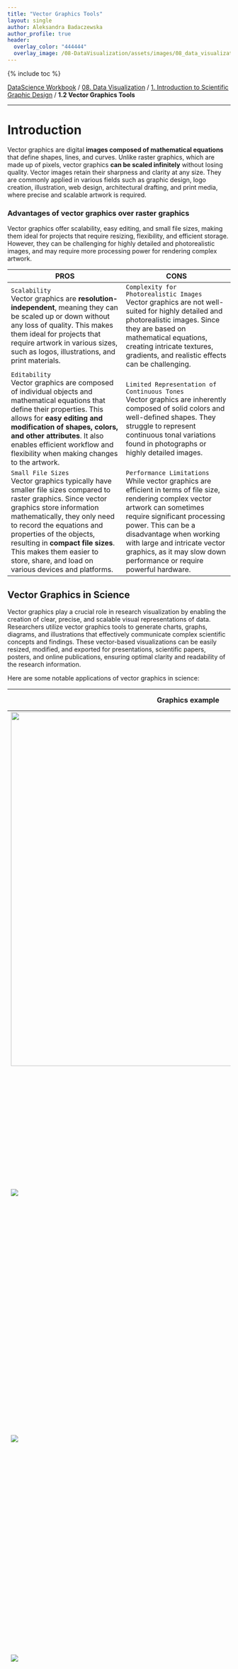 ```yaml
---
title: "Vector Graphics Tools"
layout: single
author: Aleksandra Badaczewska
author_profile: true
header:
  overlay_color: "444444"
  overlay_image: /08-DataVisualization/assets/images/08_data_visualization_banner.png
---
```


{% include toc %}

[DataScience Workbook](https://datascience.101workbook.org/) / [08. Data Visualization](../00-DataVisualization-LandingPage.md) / [1. Introduction to Scientific Graphic Design](01-scientific-graphic-design-intro.md) / **1.2 Vector Graphics Tools**

---


# Introduction

Vector graphics are digital **images composed of mathematical equations** that define shapes, lines, and curves. Unlike raster graphics, which are made up of pixels, vector graphics **can be scaled infinitely** without losing quality. Vector images retain their sharpness and clarity at any size. They are commonly applied in various fields such as graphic design, logo creation, illustration, web design, architectural drafting, and print media, where precise and scalable artwork is required.

### Advantages of vector graphics over raster graphics

Vector graphics offer scalability, easy editing, and small file sizes, making them ideal for projects that require resizing, flexibility, and efficient storage. However, they can be challenging for highly detailed and photorealistic images, and may require more processing power for rendering complex artwork.

| PROS | CONS |
|------|------|
|`Scalability` <br>Vector graphics are **resolution-independent**, meaning they can be scaled up or down without any loss of quality. This makes them ideal for projects that require artwork in various sizes, such as logos, illustrations, and print materials.    |`Complexity for Photorealistic Images` <br>Vector graphics are not well-suited for highly detailed and photorealistic images. Since they are based on mathematical equations, creating intricate textures, gradients, and realistic effects can be challenging. |
|`Editability` <br>Vector graphics are composed of individual objects and mathematical equations that define their properties. This allows for **easy editing and modification of shapes, colors, and other attributes**. It also enables efficient workflow and flexibility when making changes to the artwork.    |`Limited Representation of Continuous Tones` <br>Vector graphics are inherently composed of solid colors and well-defined shapes. They struggle to represent continuous tonal variations found in photographs or highly detailed images.|
|`Small File Sizes` <br>Vector graphics typically have smaller file sizes compared to raster graphics. Since vector graphics store information mathematically, they only need to record the equations and properties of the objects, resulting in **compact file sizes**. This makes them easier to store, share, and load on various devices and platforms.                     |`Performance Limitations` <br>While vector graphics are efficient in terms of file size, rendering complex vector artwork can sometimes require significant processing power. This can be a disadvantage when working with large and intricate vector graphics, as it may slow down performance or require powerful hardware.|

## Vector Graphics in Science

Vector graphics play a crucial role in research visualization by enabling the creation of clear, precise, and scalable visual representations of data. Researchers utilize vector graphics tools to generate charts, graphs, diagrams, and illustrations that effectively communicate complex scientific concepts and findings. These vector-based visualizations can be easily resized, modified, and exported for presentations, scientific papers, posters, and online publications, ensuring optimal clarity and readability of the research information.

Here are some notable applications of vector graphics in science:

| Graphics example | Scope of Applications |
|------------------|-------------------------|
|<img width="800" src="../assets/images/01-vector_illustration.png">|**Scientific Illustration** <br>Vector graphics are widely used in scientific illustration to create accurate and visually appealing representations of biological organisms, anatomical structures, geological formations, and more. The scalability and precise editing capabilities of vector graphics make them ideal for illustrating complex scientific concepts.|
|![](../assets/images/01-vector_diagram.png)|**Data Visualization** <br>Vector graphics are employed in data visualization to present scientific data in a visually engaging and informative manner. Charts, graphs, and diagrams created with vector graphics tools help researchers and scientists communicate their findings effectively, allowing for easy understanding and analysis of complex datasets.|
|![](../assets/images/01-vector_molecular.png)|**Molecular Modeling** <br>Vector graphics find applications in molecular modeling by creating 3D representations of molecules and protein structures. Vector-based software allows scientists to manipulate and study these structures, highlighting specific regions and interactions, aiding in drug discovery, and understanding molecular behavior.|
|![](../assets/images/01-vector_physics.png)|**Physics Simulations** <br>Vector graphics play a role in visualizing and simulating physical phenomena. Using vector graphics, scientists can create interactive simulations and models of particle interactions, gravitational forces, electromagnetic fields, and more.|
|![](../assets/images/01-vector_maps.png)|**Geographic Information Systems (GIS)** <br>GIS platforms utilize vector graphics to represent geographic features such as maps, roads, boundaries, and terrain. The scalability and editability of vector graphics are valuable in GIS applications, allowing for precise rendering and analysis of spatial data, supporting environmental research, urban planning, and geological studies.|
|![](../assets/images/01-vector_blueprint.png)|**Engineering Design** <br>Vector graphics tools are utilized in engineering design for creating technical drawings, schematics, and blueprints. Engineers can accurately represent intricate mechanical components, architectural structures, circuit diagrams, and other engineering designs. The scalability and precision of vector graphics support effective communication and collaboration within the engineering field.|


### Applications of editing vector graphics

Creating vector graphics offers greater potential for future modification and reuse compared to raster graphics due to their scalability, non-destructive editing, and ability to store object properties as mathematical equations, allowing for easy adjustments, modifications, and repurposing of the artwork. Overall, modifying vector graphics offers great flexibility, precision, and efficiency. Also, it is generally considered easier and more user-friendly than raster editing approaches.

<span style="color: #ff3870;font-weight: 500;"> Knowing editing techniques of vector graphics can be highly beneficial for scientists!</span><br>

Editing vector graphics involves manipulating and modifying the various elements within the artwork. Here are several examples of common editing techniques used in vector graphics:
* **Shape Modification** <br>*Vector graphics tools allow for precise editing of shapes. Users can adjust the size, position, and proportions of shapes, as well as modify their curves and corners. For instance, a circle can be transformed into an ellipse or a square can be rounded to create a softer shape.*

* **Path Editing** <br>*Paths are the backbone of vector graphics, and editing them is a fundamental aspect of vector manipulation. Tools like the Pen Tool allow users to create and modify anchor points, adjust curves, and reshape paths. This enables precise control over the intricate details of the artwork.*

* **Layers and Grouping** <br>*Vector graphics tools support the use of layers and grouping to organize and manage complex artwork. Layers allow users to stack and organize objects, making it easier to edit and manage different elements separately. Grouping allows objects to be combined into a single unit, enabling simultaneous transformations and editing of related elements.*

* **Text Editing** <br>*Vector graphics tools include text editing capabilities, allowing users to add and modify text within their artwork. Users can adjust font styles, sizes, alignments, kerning, and apply special effects to text elements. This is particularly useful for creating labels, titles, captions, and other textual elements in the graphic.*

* **Color and Gradient Editing** <br>*Vector graphics tools provide extensive options for editing colors and gradients. Users can change the fill and stroke colors of objects, apply gradients with varying color stops and directions, adjust opacity, and experiment with different blending modes. This enables the creation of visually striking and dynamic artwork.*

* **Effects and Filters** <br>*Vector graphics tools often offer a range of effects and filters to apply to objects. Users can add shadows, glows, blurs, and other stylistic effects to enhance the visual impact of their artwork. Filters such as distortions, textures, and gradients can also be used to create unique and artistic effects.*


### Ethics of editing vector graphics

Ethical editing of vector graphics involves:
- respecting copyrights of original artwork,
- maintaining truthfulness in research results,
- proper attribution and citation,
- obtaining consent for modifications or edits,
- and upholding contextual integrity with the original meaning of the artwork

to ensure accurate representation and responsible use of visual materials.

<div style="background: mistyrose; padding: 15px; margin-bottom: 20px;">
<span style="font-weight:800;">WARNING:</span>
<br><span style="font-style:italic;"><b>Modifying or artificially changing research results using a vector graphics editor is strongly discouraged and considered unethical.</b><br>
It is crucial to maintain the integrity and credibility of scientific research by presenting accurate and unaltered data. Altering or manipulating research results using vector graphic editing tools can lead to misrepresentation, distortion of findings, and a breach of scientific ethics.</span>
</div>

## Common file formats: <br>SVG, AI, EPS

<div style="background: #dff5b3; padding: 15px;">
<span style="font-weight:800;">NOTE:</span>
<br><span style="font-style:italic;">
Vector graphics formats offer the advantage of <b>easy editing of artwork components even after saving and reopening the file</b>. Unlike raster graphics formats, which store information as a fixed grid of pixels, vector graphics formats store objects and their properties as mathematical equations. This mathematical representation allows for <b>precise manipulation of individual components</b> such as shapes, lines, and colors, making it effortless to modify & reuse the artwork without losing quality or detail.
</span>
</div><br>

The choice of format depends on factors such as compatibility with specific software, intended use, and desired levels of editability and scalability. There are several common file formats used for storing vector graphics:

**SVG** *(Scalable Vector Graphics)* <br>
SVG is an XML-based vector graphics format **widely supported by various software and web browsers**. It is an **open standard format** that allows for scalable and interactive graphics. SVG files are editable and can be easily resized, making them suitable for web design, logos, and illustrations.

**EPS** *(Encapsulated PostScript)* <br>
EPS is a versatile vector graphics format that **supports both vector and raster elements**. It is commonly used for print and publishing purposes. EPS files can be opened and edited in various graphics software, and they maintain high-quality resolution when resized or printed.

**PDF** *(Portable Document Format)* <br>
PDF is a widely used file format that **can contain both vector and raster graphics**. It is known for its ability to **preserve the layout and formatting** of documents across different platforms and devices. PDF files can be created from vector graphics software and easily shared for viewing or printing.

**DXF** *(Drawing Exchange Format)* <br>
DXF is a file format commonly **used in computer-aided design (CAD) software**. It enables the exchange of vector-based drawings between different CAD applications. DXF files are editable and can contain 2D or 3D vector elements, making them useful for architectural plans, engineering designs, and manufacturing processes.

**AI** *(Adobe Illustrator)* <br>
AI is the proprietary file format used by Adobe Illustrator, a popular vector graphics editor. It supports complex artwork with multiple layers, gradients, and effects. AI files **preserve the full editing capabilities of Adobe Illustrator**, making them ideal for professional design workflows.

^ *These are just a few examples of the common file formats used for vector graphics.*


## Vector Graphics Tools

Vector graphics tools are software applications designed for **creating, editing, and manipulating scalable graphics** composed of mathematical equations. These tools provide a versatile and precise environment for designing and modifying vector-based artwork, allowing users to **work with illustrations, infographics, logos, diagrams**, and more.

Let's explore some of the essential vector graphic tools that professionals and enthusiasts frequently employ. Depending on your specific requirements and skill level, you can choose the tool that suits your needs and budget.

Here's a table summarizing the features of selected vector graphics tools:

| tool             |features | supported formats | price |
|------------------|---------|-------------------|-------|
|Inkscape          |open-source, extensibility through community-developed extensions|`SVG`, EPS, PDF, AI, DXF, and more|free and open-source|
|Adobe Illustrator |seamless integration with other Adobe Creative Cloud apps, extensive asset library|AI, `SVG`, EPS, PDF, and more|subscription-based|
|CorelDRAW         |productivity features, built-in templates, advanced color management|AI, CDR, `SVG`, EPS, PDF, and more|subscription-based|
|Sketch            |UI design focus, extensive library of UI components, collaboration capabilities|Sketch file format (can export to `SVG`, EPS, PDF, and more)|subscription-based (for teams) or one-time purchase|
|Affinity Designer |switch between vector and raster editing modes, non-destructive effects|`SVG`, EPS, PDF, AI, PSD, and more|one-time purchase|

Each of these vector graphics tools offers unique features and strengths, catering to different user needs and workflows.

### Inkscape

<a href="https://inkscape.org/" target="_blank">Inkscape  ⤴</a> is a **free and open-source** vector graphics editor that offers powerful drawing and editing tools. It **supports a wide range of vector formats, including SVG**, and features advanced capabilities such as node editing, text manipulation, and gradients. Inkscape's unique feature is its extensibility, allowing users to enhance its functionality through a vast collection of community-developed extensions.

### Adobe Illustrator

<a href="https://www.adobe.com/products/illustrator.html" target="_blank">Adobe Illustrator  ⤴</a> is a **professional-grade vector graphics editor** known for its comprehensive set of tools and features. It offers precise control over shapes, paths, and typography, along with advanced effects, gradients, and blending modes. Illustrator's unique features include its seamless **integration with other Adobe Creative Cloud applications** and its extensive library of pre-designed assets and brushes.

### CorelDRAW

<a href="https://www.coreldraw.com/" target="_blank">CorelDRAW  ⤴</a> is a versatile vector graphics suite that combines vector editing, page layout, and image editing tools into a single application. It provides a range of creative tools, including robust drawing and shaping capabilities, text and typography options, and advanced color management features. CorelDRAW's unique feature is **its emphasis on productivity, offering time-saving features** like the ability to apply effects to multiple objects simultaneously and **built-in templates** for various design projects.

### Sketch

<a href="https://www.sketch.com/" target="_blank">Sketch  ⤴</a> is a popular vector graphics tool **primarily used for digital design and user interface (UI) design**. It provides an intuitive interface, precise vector editing tools, and features **optimized for designing interfaces and web assets**. Sketch's unique features include its extensive library of UI components, collaborative design capabilities, and integrations with prototyping and collaboration tools.

### Affinity Designer

<a href="https://affinity.serif.com/en-us/designer/" target="_blank">Affinity Designer  ⤴</a> is a powerful vector graphics tool with a focus on **professional-grade design capabilities**. It offers a comprehensive set of tools for vector editing, including advanced pen and shape tools, non-destructive effects, and seamless integration with other Affinity apps. Affinity Designer's unique feature is its **ability to switch between vector and raster editing modes** within the same document, providing flexibility and convenience for hybrid workflows.


# Getting started with Inkscape

<a href="https://inkscape.org/" target="_blank">Inkscape  ⤴</a> is a powerful vector graphics tool that offers a **wide range of features for creating scalable and precise artwork**. Its advantages lie in its ability to produce high-quality vector graphics, support for a variety of file formats, and its **free and open-source** nature, allowing for a vibrant community and continuous development.

![01-vector_inkscape_start.png](../assets/images/01-vector_inkscape_start.png)


## <span style="color: #ff3870;">New content coming soon!</span>


## Features summary

**Cross-platform availability** <br>
Inkscape is available for Windows, macOS, and Linux, ensuring broad compatibility across different operating systems.

**User-friendly interface** <br>
Inkscape provides an intuitive and user-friendly interface, with customizable toolbars, panels, and keyboard shortcuts, allowing users to personalize their workspace for optimal productivity.

**Support for many formats** <br>
Inkscape supports a wide range of vector and image formats, including SVG (its native format), EPS, PDF, AI, DXF, PNG, JPEG, and more. This allows for seamless import and export of files with other software and platforms.

**Plethora of features for image manipulation and editing** <br>
* `Editing Tools`: Inkscape offers a comprehensive set of editing tools, including selection, drawing, shaping, transforming, aligning, and path editing tools. Users can manipulate objects, apply transformations, adjust colors, and create complex shapes with precision and ease.

* `Text Support`: Inkscape supports text editing, including options for font selection, text manipulation, text-on-path, and text flow control. Users can create and edit text elements to complement their designs.

* `Filters and Effects`: Inkscape provides a range of filters and effects to enhance the appearance of vector graphics. Users can apply blur, drop shadow, bevel, emboss, and other effects to create visually appealing designs.

* `Live Preview`: Inkscape offers live preview for various operations, allowing users to see the changes in real-time as they modify paths, apply effects, adjust gradients, or manipulate objects.

* `Non-Destructive Editing`: Inkscape supports non-destructive editing, enabling users to make changes to objects without permanently altering the original artwork. This preserves the flexibility and editability of the design.

**Scripting and automation** <br>
Inkscape supports scripting with Python, allowing users to automate repetitive tasks, create custom extensions, and enhance the functionality of the software.

**Community support** <br>
Inkscape benefits from an active and dedicated community of users, developers, and contributors. The community provides extensive documentation, tutorials, forums, and user support, making it easier for users to learn, troubleshoot, and share their knowledge.


## **Tutorial: Basics of INKSCAPE**

<span style="color: #ff3870;font-weight: 500;">In this tutorial, we will cover the fundamental concepts and tools in Inkscape, helping you get started on your creative journey.</span><br> As you become more familiar with the software, you can now unleash your creativity and explore the endless possibilities of Inkscape to bring your artistic visions to life.

Additionally, there are numerous online tutorials, forums, and resources available to further enhance your graphical skills using Inkscape:
* **Inkscape Tutorials** *(Official Inkscape website)*
  * <a href="https://inkscape.org/learn/tutorials/" target="_blank">Tutorials packaged with Inkscape  ⤴</a> *(you can find them also in the `Help` menu > `Tutorials`)*
    * <a href="https://inkscape.org/doc/tutorials/basic/tutorial-basic.html" target="_blank">Basic tutorial  ⤴</a>
    * <a href="https://inkscape.org/doc/tutorials/shapes/tutorial-shapes.html" target="_blank">Shapes tutorial  ⤴</a>
    * <a href="https://inkscape.org/doc/tutorials/advanced/tutorial-advanced.html" target="_blank">Advanced tutorial  ⤴</a>
    * <a href="https://inkscape.org/doc/tutorials/tips/tutorial-tips.html" target="_blank">Tips and Tricks tutorial  ⤴</a>
    * and more
* **Inkscape Forum:** <a href="https://inkscape.org/forums/" target="_blank">https://inkscape.org/forums/</a> <br>
<i>InkscapeForum.com is a dedicated community forum where users can ask questions, seek advice, and share their knowledge and experiences related to Inkscape. It's a great platform for connecting with other Inkscape enthusiasts and getting help with specific issues or challenges.</i>

## Installation and Setup

Download INKSCAPE from the <a href="https://inkscape.org/release/" target="_blank">official website  ⤴</a> based on your operating system.
1. Select the appropriate version for your operating system (Windows, macOS, or Linux)
2. Select the correct architecture of your OS *(if needed)*
3. Click on the `Download` button

![01-vector_inkscape_download.png](../assets/images/01-vector_inkscape_download.png)

**Run the installer:**
1. Locate the downloaded Inkscape installer file (usually a .exe file on Windows and .dmg file on MacOS) and `double-click` on it to run the installer.
2. If prompted, grant necessary permissions to the installer to make changes to your system.
3. The installer may present some installation options. Review the options and choose the desired settings, such as the installation location and whether to create shortcuts.
4. Follow the prompts and proceed with the installation process.
5. Wait for the installer to complete the installation process. This may take a few moments.

*Once the installation is finished, you may be presented with an option to launch Inkscape immediately. You can choose to launch it or exit the installer.*

## Launch INKSCAPE to start the GUI

After installing Inkscape on different operating systems, you can find and launch the software using the following methods:

**WINDOWS**

**1.** `Start Menu:` Click on the `Start` button located in the lower-left corner of the screen. In the search bar, type "Inkscape" and press `Enter`. The GIMP application should appear in the search results. Click on it to launch the program.

or

**2.** `Desktop Shortcut`: If you selected the option to create a desktop shortcut during the installation process, you can find the Inkscape icon on your desktop. Double-click on the icon to open Inkscape.

**macOS**

**1.** `Launchpad`: Click on the Launchpad icon in the Dock *(the rocket ship icon)*. Use the search bar at the top and type "Inkscape." As you start typing, the search results will narrow down, and you should see the GIMP icon. Click on it to launch Inkscape.

or

**2.** `Applications Folder`: Open a Finder window and navigate to the **Applications** folder. Scroll through the list of applications until you find Inkscape. Double-click on the Inkscape icon to open the program.

**Linux: Ubuntu**

**1.** `Dash/Search`: Click on the "Show Applications" button *(usually located at the bottom left or top left corner of the screen)*. In the search bar, type "Inkscape" and press Enter. The Inkscape application should appear in the search results. Click on it to launch Inkscape.

or

**2.** `Terminal`: Open a terminal window and type "inkscape" *(without quotes)* and press Enter. Inkscape should start running in the terminal. You can also create a desktop shortcut or add Inkscape to your application launcher for easier access.

<div style="background: #cff4fc; padding: 15px;">
<span style="font-weight:800;">PRO TIP:</span>
<br><span style="font-style:italic;">
When you launch Inkscape for the first time, you may be prompted to configure some initial settings. These settings may include language preferences, default units, and document properties. Adjust these settings according to your preferences.
</span>
</div><br>

**Congratulations!** <br>
You can now begin exploring its features and creating vector graphics with this powerful design tool.

## First-time user basics

In this section, we will cover the basic steps to get started with Inkscape, including creating a new document, familiarizing yourself with the interface and layout, understanding the panels, toolbars, and menus, and learning how to navigate the canvas using zooming and panning controls.

### Creating a new document

**1. [Launch Inkscape](#launch-inkscape-to-start-the-gui) on your computer** <br>
<i>When you launch Inkscape, a new document is automatically created and ready for you to start working on it. This default behavior ensures that you can dive right into your creative process without any additional steps.</i>

![01-vector_inkscape_doc.png](../assets/images/01-vector_inkscape_doc.png)

The new document comes with a blank canvas where you can draw, design, and create your vector graphics. From the moment you open Inkscape, you have a fresh workspace to unleash your creativity and bring your ideas to life.

**2. Create a New Document** <br>
If you have existing artwork in your default Inkscape document and you want to start something new from scratch, you have the option to create a `New Inkscape document`. Creating a new document allows you to have a clean canvas without affecting or modifying your existing artwork.

* Click on `File` in the menu bar and select `New` or use the keyboard shortcut `Ctrl+N` *(`Cmd+N` on macOS)* to create a new document.

![01-vector_inkscape_new_doc.png](../assets/images/01-vector_inkscape_new_doc.png)

<div style="background: #cff4fc; padding: 15px;">
<span style="font-weight:800;">PRO TIP:</span>
<br><span style="font-style:italic;">
You can easily switch between different documents or work on multiple projects simultaneously. This flexibility enables you to explore new ideas, experiment with different designs, or keep your work organized by separating projects into individual documents.
</span>
</div><br>

**3. Set the document properties** <br>
In Inkscape, you have the flexibility to change document properties at any time to adjust various aspects of your artwork. These properties include the **size, orientation, units, and resolution** of the document. By modifying these properties, you can tailor the document to meet your specific needs and requirements.

To change the document properties in Inkscape, you can follow these steps:

**1.** Go to the `File` menu in the menu bar and select `Document Properties`. <br>
**2.** The `Document Properties` dialog box will open, displaying several tabs with different settings.

![01-vector_inkscape_doc_properties.png](../assets/images/01-vector_inkscape_doc_properties.png)

`Page tab` <br>
In the **Page** tab, you can adjust the **width and height** of the document by entering new values. In the `Custom Size` section, you can set a **custom size for the document** by entering your desired dimensions. You can also choose a different measurement unit *(e.g., pixels, inches, millimeters)* from the dropdown menu. If needed, you can change the **document orientation** from portrait to landscape or vice versa using the "Orientation" option.

`Grids & Guides` <br>
The **Grids** and **Guides** tabs allow you to configure grid and guide settings for precise alignment and positioning of objects.

`Scripting tab` <br>
The **Scripting** tab provides a way to automate tasks and perform advanced operations using scripts in Inkscape. nkscape supports scripting through various languages such as **Python, Perl, and Ruby**, allowing you to write custom scripts to manipulate objects, apply effects, or perform complex operations.

<div style="background: #cff4fc; padding: 15px;">
<span style="font-weight:800;">PRO TIP:</span>
<br><span style="font-style:italic;"> Within the "Scripting" tab, you can enable or disable scripting support and specify the scripting language you want to use. </span>
</div><br>

`Metadata tab` <br>
The **Metadata** tab allows you to add descriptive information and metadata to your Inkscape document. Metadata provides additional context about the document, such as the **author, title, description, copyright information, and keywords**.

<div style="background: #cff4fc; padding: 15px;">
<span style="font-weight:800;">PRO TIP:</span>
<br><span style="font-style:italic;">In the "Metadata" tab, you can enter and edit various metadata fields, ensuring that your document is properly identified and documented. By adding metadata, you can organize and categorize your documents, making them more searchable and providing relevant information to others who access your artwork.</span>
</div><br>

<div style="background: #dff5b3; padding: 15px;">
<span style="font-weight:800;">NOTE:</span>
<br><span style="font-style:italic;">
"Scripting" and "Metadata," provide advanced features that allow you to <b>extend the functionality of Inkscape</b> through scripting and add important metadata to your documents. While they may not be utilized by all users, they offer powerful capabilities for automation, customization, and documentation purposes.
</span>
</div><br>

### Interface and Layout

Once you have created a new document, you will see the Inkscape interface. The main window consists of the canvas where you create and edit your artwork. Surrounding the canvas, you will find various panels, toolbars, and menus that provide access to different functions and tools.

![01-vector_inkscape_interface.png](../assets/images/01-vector_inkscape_interface.png)

Within the Canvas layout you can distinguish the `Page` and `Drawing` sections:
* the **Drawing mode** represents the entire canvas or document properties, it scales up when you zoom out and gives you more working space *(e.g., to store temporary objects)*
* the **Page mode** allows you to create and modify individual objects within the bordered fragment of canvas, its size remain the same and represents the `Document Properties` settings
* the **Selection mode** focuses on selecting and manipulating objects within the Drawing

Understanding these modes helps you navigate and work effectively in Inkscape, enabling you to create and edit your vector graphics with precision and control.

### Different Panels, Toolbars, and Menus

Inkscape's interface surrounds the canvas with a range of panels, toolbars, and menus, offering a comprehensive array of functions and tools at your fingertips. These elements provide seamless access to a wide range of features, enabling you to efficiently navigate through different tasks and workflows while working on your vector graphics projects.

![01-vector_inkscape_panels.png](../assets/images/01-vector_inkscape_panels.png)

**PANELS** <br>
Inkscape offers several panels that provide access to tools, settings, and information. Common panels include:
* `Align and Distribute` panel (to align and distribute objects),
* `Fill and Stroke` panel (to control object colors and strokes),
* `Transform` panel (to move, scale, rotate, skew, and matrix objects),
* `Layers` panel (to manage layers),
* and `Export PNG Image` panel.

**TOOLBARS** <br>
Inkscape has several toolbars that contain various drawing and editing tools. These toolbars are **located at the top, left, and right sides of the interface**.

* **Top toolbars:** <br>
<i>The top toolbar is located at the top of the Inkscape interface, just below the menu bar, and contains options for working with selections.</i>
  * `Select all` or `Toogle selection box` for multi-object selection
  * `Rotation` buttons
  * `Distribute` to rise or lower selection in the stack
  * `Position and Size` of the selection
  * `Padlock` to freeze the proportion
  * `Scaling` options

* **Top toolbars:** <br>
<i>The left toolbar is positioned vertically along the left side of the Inkscape interface. It provides quick access to various **drawing and editing tools.**</i>
  * `Select` for selecting and manipulating objects,
  * `Edit paths` of shapes by moving nodes,
  * `Shape` for drawing basic shapes,
  * `Draw` for drawing straight and freehand lines and
  * `Text` toolbar for working with text

* **Top toolbars:** <br>
<i>The right toolbar is located vertically along the right side of the Inkscape interface. It offers additional tools and options for working with objects, layers, and transformations.</i>
  * additional tools for managing layers, adjusting the transparency and blending modes of objects, grouping objects, applying filters and effects, working with clones and symbols, editing gradients and patterns, and more.

* **Color Toolbar** <br>
is a horizontal toolbar **located at the bottom** of the interface. It provides convenient access to color-related options and controls for working with fills, strokes, gradients, patterns, and more. It allows you to quickly customize and modify the appearance of your vector graphics by choosing and manipulating colors directly from the toolbar.

**TOP MENUS** <br>
Inkscape provides a menu bar at the top of the interface with various menus, such as **File, Edit, View, Layer, Object, Path, Text, Filers**, and more. These menus contain additional commands and options for working with your artwork. The top menu bar also includes more advanced options for working with paths, text, filters, extensions, and exporting your artwork in various formats, giving you comprehensive control over your design process.

<div style="background: #cff4fc; padding: 15px;">
<span style="font-weight:800;">PRO TIP:</span>
<br><span style="font-style:italic;">
Take some time to explore the interface, panels, toolbars, and menus to familiarize yourself with the layout of Inkscape. Understanding the different elements will help you navigate the software efficiently and access the tools and functions you need to create your vector artwork.
</span>
</div><br>

### Navigating & Zooming the Canvas

Practice navigating the canvas using the scrollbars, zoom in and out using the zoom controls, and pan the canvas by holding down the spacebar and dragging the canvas. These basic operations will form the foundation for your work in Inkscape.

**Navigating** <br>
To navigate the canvas, you can use the scrollbars located at the right and bottom edges of the interface. Click and drag (or scroll over) the scrollbars to move around the canvas.

**Zooming In and Out** <br>
You can zoom in and out on the canvas using several methods:
1. The easiest way is to use the zoom controls in the **bottom-right corner** of the interface. Click the plus (+) button to zoom in and the minus (-) button to zoom out.

2. You can also use the `Ctrl+Mouse Wheel` shortcut to zoom in and out.


## Working with shapes

In this section, we will explore the various shape tools available in Inkscape, learn how to create basic geometric shapes, and discover ways to modify them using the selection and node editing tools.

### Creating shapes and objects

**Exploring the Shape Tools and Creating Basic Geometric Shapes**

Inkscape provides a variety of **shape tools** located in the left toolbar. These include the `Rectangle`, `Ellipse`, `Star`, `Polygon`, and `Spiral` tools.

* Select the desired shape tool and `click and drag` on the canvas to create the shape. Holding the `Ctrl` key while dragging helps maintain proportions.

<p align="center"><img width="850" src="../assets/images/01-vector_inkscape_shapes.gif"></p>

**Modifying Shapes using the Selection and Color Tools**

The `Selection` tool (arrow icon) allows you to select and manipulate individual shapes.

* Click on a shape to select it and use the handles to resize the object.
* Customize the shape's position by moving the selected object (while left-mouse is clicked-and-holded).
* Click on the selected shape again to change handles to rotation mode and rotate the object.
* Apply selected fill color by using the color palette available in the `Color Toolbar` at the bottom.

<p align="center"><img width="850" src="../assets/images/01-vector_inkscape_colors.gif"></p>

### Editing paths and anchor points

The `Node` tool (icon just below the Selection) lets you edit the shape's nodes and control points. Clicking on a node allows you to modify its position, shape, or curvature.

* Experiment with selecting multiple shapes and editing the shape's path by using the `Nodes` tool:
  * to refine the shape's outline, e.g., to round the corners of the rectangle
  * to change the shape's size

<p align="center"><img width="850" src="../assets/images/01-vector_inkscape_edit_path.gif"></p>


### Distributing objects

In Inkscape, aligning, distributing, and adjusting the stacking order of objects are essential techniques for precise positioning and organizing your artwork.

In the `Align and Distribute` panel, you can align objects horizontally or vertically, distribute them evenly, or align them to the page or to the selection.

Adjusting the stacking order through `raising` and `lowering` objects allows you to control which objects appear in front or behind others, providing depth and visual hierarchy to your designs.

![01-vector_inkscape_distribute.png](../assets/images/01-vector_inkscape_distribute.png)

**Aligning Objects:** <br>
Aligning objects allows you to position them relative to each other with precision.
* To align objects, select multiple objects by holding `Shift` and clicking on them, then go to **Object** tab in the top menu bar and choose `Align and Distribute`.
  * Click the corresponding alignment buttons to align the selected objects based on your chosen settings.

**Distributing Objects:** <br>
Distributing objects ensures equal spacing between multiple objects.
* With the objects selected, go to **Object** tab in the top menu bar, choose `Align and Distribute`, and navigate to the "Distribute" tsection in the Align and Distribute panel.
  * Here, you can distribute the objects evenly either horizontally or vertically, or specify a specific spacing value. Click the appropriate distribution button to distribute the selected objects according to the chosen distribution method.

**Adjusting the Stacking Order** <br>
The stacking order of objects determines which objects appear in front or behind others.
* To adjust the stacking order, select the object you want to move and go to **Object** tab in the top menu bar, then navigate to `Raise` or `Lower` options. **Raise** moves the selected object one level higher in the stacking order, while **Lower** moves it one level lower.
* Alternatively, you can `right-click` on an object, hover over `Stack` toolbar buttons (at the top), and choose options to raise, lower, bring to front, or send to back.

<p align="center"><img width="850" src="../assets/images/01-vector_inkscape_distribute.gif"></p>


### Applying colors and gradients

In Inkscape, there are various coloring options available to customize the appearance of your artwork. Two key features for controlling colors are the `Color palette` in the bottom toolbar and the `Fill and Stroke` panel.

**Color Palette in the Bottom Toolbar** <br>
The `Color palette` is located in the bottom toolbar of the Inkscape interface. It provides quick access to a set of colors that you can apply to the fill and stroke of objects in your artwork.
* By clicking on a color swatch in the palette, you can instantly apply that color to the selected object(s) or set it as the active color for future use.

**Fill and Stroke Panel** <br>
The `Fill and Stroke` panel in Inkscape offers comprehensive control over the coloring properties of objects. It also includes advanced features like blur, opacity, and the ability to apply multiple strokes and fills to an object.
* To access the panel, go to **Object** tab in the top menu bar, select `Fill and Stroke` or press `Shift+Ctrl+F`.
  * In the **Fill** tab, you can choose the fill color, apply gradients or patterns, adjust opacity, and enable or disable the fill altogether.
  * In the **Stroke** tab, you can set the stroke color, modify stroke width, apply different stroke styles, such as dashes, and control stroke opacity.
  * The `Stroke Style` tab provides additional options to customize the appearance and behavior of the stroke applied to objects, such as stroke width, line style, join (corner style), cap (stroke endings style), and more.

<p align="center"><img width="850" src="../assets/images/01-vector_inkscape_fill_colors.gif"></p>


## Working with Text

By utilizing the various text tools and options in Inkscape, you can easily add, edit, format, and enhance text within your artwork, allowing for creative typography and effective communication of your design concepts.

### Adding Text

1. To add text, select the `Text` tool from the left toolbar (A icon) or press "T" letter on your keyboard.
2. Click on the canvas where you want to place the text, and a text cursor will appear.
3. Start typing or paste (using `Ctrl + V` shortcut) your desired text, and it will be inserted as a text object.

### Editing Text

1. To edit existing text, select the text object using the `Select` tool (arrow icon) or by clicking on the text.
2. You can then modify the text content by typing directly into the text object or using the `Text` tool.
3. Adjust the font, size, alignment, and other formatting options using the options in the top toolbar.

### Formatting Text

Inkscape provides several options for formatting text. With the text object selected, you can:
* **Change the font:** face, size, and style using the Font Family, Font Size, and Font Style options in the top toolbar.

* **Apply text decoration:** bold, italic, underline, or strikethrough styles using the corresponding buttons in the top toolbar.

* **Adjust the text alignment:** left, center, right using the alignment buttons in the top toolbar.

* **Change the color** of the text by selecting the text object and applying a fill color using the `Fill and Stroke` panel *(just like on other shapes)*.

### Text Effects

Inkscape offers additional text effects to enhance the appearance of text. With the text object selected, you can:
* Apply various text effects such as drop shadows, outlines, and blur using the filters in the `Filters` tab in the top menu bar.

* Warp and transform the text by selecting the text object and using the `Path > Object to Path` or `Path > Path Effect` options.

* Convert the text to a path by selecting the text object and choosing `Path > Object to Path`, allowing for more advanced editing and manipulation.

### Text on a Path

Inkscape allows you to place text along a path or shape.

1. Draw a path or select an existing shape.
2. Then, select the `Text` tool and click on the path or shape to insert text that flows along it.
3. Adjust the position and orientation of the text on the path using the `Select` tool and the handles that appear when the text object is selected.

<!--
## Layers and Effects

### Layers

### Filters
-->

## Saving and Exporting

In Inkscape, you have different options for saving and exporting your artwork. Choose the option that best suits your needs based on the desired output format and purpose of your artwork.

### Saving

The `File > Save` option allows you to save your Inkscape document in its native **SVG format**. Saving your work as an SVG file preserves the vector data, layers, and other editing capabilities.

<div style="background: #cff4fc; padding: 15px;">
<span style="font-weight:800;">PRO TIP:</span>
<br><span style="font-style:italic;"> Use this option when you want to save your work to continue editing it in Inkscape later. </span>
</div><br>

The `File > Save As` option lets you save your Inkscape document in various file formats, including SVG, PNG, PDF, EPS, and more.
* Choose the desired file format from the dropdown menu, specify the file name and location, and click Save.

<div style="background: #cff4fc; padding: 15px;">
<span style="font-weight:800;">PRO TIP:</span>
<br><span style="font-style:italic;"> Use this option when you want to export your artwork in a specific format for sharing or use in other applications. </span>
</div><br>

### Exporting PNG

The `File > Export PNG Image` option allows you to export your artwork **as a raster image in the PNG format**.
* Specify the desired image size, resolution, and other options in the Export PNG Image dialog box, and click Export.

<div style="background: #cff4fc; padding: 15px;">
<span style="font-weight:800;">PRO TIP:</span>
<br><span style="font-style:italic;"> This option is useful when you want to share your artwork as a high-quality image or when you need a raster image format for web or print purposes. </span>
</div><br>

___
# Further Reading
* [1.3 Adobe Creative Cloud](04-adobe-creative-cloud)
* [1.4 Template-based Web Tools](05-template-based-web-tools)

* [2. Introduction to Scientific Graphing](../02-GRAPHS/01-introduction-to-scientific-graphing)

___

[Homepage](../../index.md){: .btn  .btn--primary}
[Section Index](../00-DataVisualization-LandingPage){: .btn  .btn--primary}
[Previous](02-raster-graphics-tools){: .btn  .btn--primary}
[Next](04-adobe-creative-cloud){: .btn  .btn--primary}
[top of page](#introduction){: .btn  .btn--primary}
